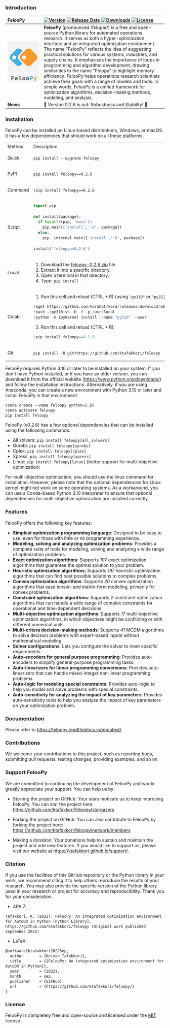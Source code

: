 ### **Introduction**

| FelooPy | [![Version](https://img.shields.io/badge/version-0.2.6-darkgreen.svg)](https://github.com/ktafakkori/feloopy/releases) [![Release Date](https://img.shields.io/github/release-date/ktafakkori/feloopy?color=blue)](https://github.com/ktafakkori/feloopy/releases) [![Downloads](https://static.pepy.tech/badge/feloopy?&left_text=users)](https://pepy.tech/project/feloopy?&left_text=users) [![License](https://img.shields.io/badge/license-MIT-darkred.svg)](https://opensource.org/licenses/MIT) |
| :--- | :--- |
| ![FelooPy Logo](miscellaneous/logo/logo1.png) | **FelooPy** (pronounced /fɛlupaɪ/) is a free and open-source Python library for automated operations research. It serves as both a hyper-optimization interface and an integrated optimization environment. The name "FelooPy" reflects the idea of suggesting practical solutions for various systems, industries, and supply chains. It emphasizes the importance of loops in programming and algorithm development, drawing similarities to the name "Floppy" to highlight memory efficiency. FelooPy helps operations research scientists achieve their goals with a range of models and tools. In simple words, FelooPy is a unified framework for optimization algorithms, decision-making methods, modeling, and analysis. |
| **News** | 🎉 Version 0.2.6 is out: Robustness and Stability! 🎉 |





### **Installation**

FelooPy can be installed on Linux-based distributions, Windows, or macOS. It has a few dependencies that should work on all these platforms.

<div align="left">

<table>
<tr>
<td> Method </td> <td> Description </td> <td> Requirements </td>
</tr>

<tr>
<td> Quick </td>
<td>
    
`pip install --upgrade feloopy`
</td>
<td> Python >= 3.10 </td>
</tr>

<tr>
<td> PyPI </td>
<td>
    
`pip install feloopy==0.2.6`
</td>
<td> Python >= 3.10 </td>
</tr>

<tr>
<td> Command </td>
<td>
    
`!pip install feloopy==0.2.6`
</td>
<td> Python >= 3.10 </td>
</tr>

<tr>
<td> Script </td>
<td>
    
```python
import pip

def install(package):
  if hasattr(pip, 'main'):
    pip.main(['install','-U', package])
  else:
    pip._internal.main(['install','-U', package])

install('feloopy==0.2.6')

````
</td>
<td> Python >= 3.10 </td>
</tr>

<tr>
<td> Local </td>
<td>

1. Download the [feloopy-0.2.6.zip][c] file.
2. Extract it into a specific directory.
3. Open a terminal in that directory.
4. Type: `pip install .`

</td>

<td> Python >= 3.10 </td>

</tr>

<tr>
<td> Colab </td>
<td>

1. Run this cell and reload (CTRL + R) (using `"py310"` or `"py311"`):

```python
!wget https://github.com/korakot/kora/releases/download/v0.10/py310.sh
!bash ./py310.sh -b -f -p /usr/local
!python -m ipykernel install --name "py310" --user
````

2. Run this cell and reload (CTRL + R):

```python
!pip install feloopy==0.2.6
```

</td>

<td> Python >= 3.10 </td>

</tr>

<tr>
<td> Git </td>
<td>
    
`pip install -U git+https://github.com/ktafakkori/feloopy`
</td>

<td> Python >= 3.10 </td>

</tr>

</table>

</div>

FelooPy requires Python 3.10 or later to be installed on your system. If you don't have Python installed, or if you have an older version, you can download it from the official website (https://www.python.org/downloads/) and follow the installation instructions. Alternatively, if you are using Anaconda, you can create a new environment with Python 3.10 or later and install FelooPy in that environment:

```
conda create --name feloopy python=3.10
conda activate feloopy
pip install feloopy
```

FelooPy (v0.2.6) has a few optional dependencies that can be installed using the following commands:

* All solvers: `pip install feloopy[all_solvers]`
* Gurobi: `pip install feloopy[gurobi]`
* Cplex: `pip install feloopy[cplex]`
* Xpress: `pip install feloopy[xpress]`
* Linux: `pip install feloopy[linux]` (better support for multi-objective optimization)

For multi-objective optimization, you should use the linux command for installation. However, please note that the optional dependencies for Linux kernel might not work on some operating systems. As a workaround, you can use a Conda-based Python 3.10 interpreter to ensure that optional dependencies for multi-objective optimization are installed correctly.

### **Features**

FelooPy offers the following key features:

* **Simplest optimization programming language**: Designed to be easy to use, even for those with little or no programming experience.
* **Modeling, solving and analyzing optimization problems**: Provides a complete suite of tools for modeling, solving and analyzing a wide range of optimization problems.
* **Exact optimization algorithms**: Supports *107* exact optimization algorithms that guarantee the optimal solution to your problem.
* **Heuristic optimization algorithms**: Supports *197* heuristic optimization algorithms that can find best possible solutions to complex problems.
* **Convex optimization algorithms**: Supports *20* convex optimization algorithms that ease tensor- and matrix-form modeling, primarily for convex problems.
* **Constraint optimization algorithms**: Supports *2* constraint optimization algorithms that can handle a wide range of complex constraints for operational and time-dependent decisions.
* **Multi-objective optimization algorithms**: Supports *17* multi-objective optimization algorithms, in which objectives might be conflicting or with different numerical units.
* **Multi-critera decision-making methods**: Supports *41* MCDM algorithms to solve decision problems with expert-based inputs without mathematical modeling.
* **Solver configurations**: Lets you configure the solver to meet specific requirements.
* **Auto-encoders for general purpose programming**: Provides auto-encoders to simplify general-purpose programming tasks.
* **Auto-linearizers for linear programming conversions**: Provides auto-linearizers that can handle mixed-integer non-linear programming problems.
* **Auto-logic for modeling special constraints**: Provides auto-logic to help you model and solve problems with special constraints.
* **Auto-sensitivity for analyzing the impact of key parameters**: Provides auto-sensitivity tools to help you analyze the impact of key parameters on your optimization problem.

### **Documentation**

Please refer to https://feloopy.readthedocs.io/en/latest/.

### **Contributions**

We welcome your contributions to this project, such as reporting bugs, submitting pull requests, testing changes, providing examples, and so on.
### **Support FelooPy**

We are committed to continuing the development of FelooPy and would greatly appreciate your support. You can help us by:

* Starring the project on GitHub: Your stars motivate us to keep improving FelooPy. You can star the project here: https://github.com/ktafakkori/feloopy/stargazers

* Forking the project on GitHub: You can also contribute to FelooPy by forking the project here: https://github.com/ktafakkori/feloopy/network/members

* Making a donation: Your donations help to sustain and maintain the project and add new features. If you would like to support us, please visit our website at https://ktafakkori.github.io/support/.

### **Citation**

If you use the facilities of this GitHub repository or the Python library in your work, we recommend citing it to help others reproduce the results of your research. You may also provide the specific version of the Python library used in your research or project for accuracy and reproducibility. Thank you for your consideration.

- APA 7:

```text
Tafakkori, K. (2022). FelooPy: An integrated optimization environment for AutoOR in Python [Python Library]. https://github.com/ktafakkori/feloopy (Original work published September 2022)
```

- LaTeX:

```text
@software{ktafakkori2022Sep,
  author       = {Keivan Tafakkori},
  title        = {{FelooPy: An integrated optimization environment for AutoOR in Python}},
  year         = {2022},
  month        = sep,
  publisher    = {GitHub},
  url          = {https://github.com/ktafakkori/feloopy/}
}
```

[c]: https://github.com/ktafakkori/feloopy/releases
[support]: https://ktafakkori.github.io/support/

### **License**

FelooPy is completely free and open-source and licensed under the [MIT][08] license.

[08]: https://github.com/ktafakkori/feloopy/blob/main/LICENSE

